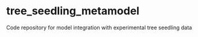 # tree_seedling_metamodel
Code repository for model integration with experimental tree seedling data
